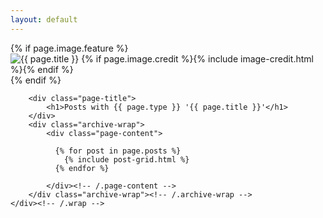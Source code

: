 ```yaml
---
layout: default
---
```


<div id="main" role="main">			
	<div class="wrap">
		{% if page.image.feature %}
		<div class="page-feature">
			<div class="page-image">
				<img src="{{ site.url }}/images/{{ page.image.feature }}" class="page-feature-image" alt="{{ page.title }}">
				{% if page.image.credit %}{% include image-credit.html %}{% endif %}
			</div><!-- /.page-image -->
		</div><!-- /.page-feature -->
		{% endif %}

		<div class="page-title">
            <h1>Posts with {{ page.type }} '{{ page.title }}'</h1>
		</div>
		<div class="archive-wrap">
			<div class="page-content">

              {% for post in page.posts %}
	            {% include post-grid.html %}
              {% endfor %}

			</div><!-- /.page-content -->
		</div class="archive-wrap"><!-- /.archive-wrap -->
	</div><!-- /.wrap -->
</div><!-- /#main -->
